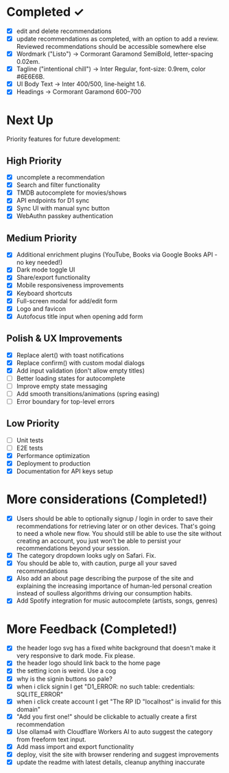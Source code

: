 # Completed ✓

- [x] edit and delete recommendations
- [x] update recommendations as completed, with an option to add a review. Reviewed recommendations should be accessible somewhere else
- [x] Wordmark ("Listo") → Cormorant Garamond SemiBold, letter-spacing 0.02em.
- [x] Tagline ("intentional chill") → Inter Regular, font-size: 0.9rem, color #6E6E6B.
- [x] UI Body Text → Inter 400/500, line-height 1.6.
- [x] Headings → Cormorant Garamond 600–700

# Next Up

Priority features for future development:

## High Priority
- [x] uncomplete a recommendation
- [x] Search and filter functionality
- [x] TMDB autocomplete for movies/shows
- [x] API endpoints for D1 sync
- [x] Sync UI with manual sync button
- [x] WebAuthn passkey authentication

## Medium Priority
- [x] Additional enrichment plugins (YouTube, Books via Google Books API - no key needed!)
- [x] Dark mode toggle UI
- [x] Share/export functionality
- [x] Mobile responsiveness improvements
- [x] Keyboard shortcuts
- [x] Full-screen modal for add/edit form
- [x] Logo and favicon
- [x] Autofocus title input when opening add form

## Polish & UX Improvements
- [x] Replace alert() with toast notifications
- [x] Replace confirm() with custom modal dialogs
- [x] Add input validation (don't allow empty titles)
- [ ] Better loading states for autocomplete
- [ ] Improve empty state messaging
- [ ] Add smooth transitions/animations (spring easing)
- [ ] Error boundary for top-level errors

## Low Priority
- [ ] Unit tests
- [ ] E2E tests
- [x] Performance optimization
- [x] Deployment to production
- [x] Documentation for API keys setup

# More considerations (Completed!)
- [x] Users should be able to optionally signup / login in order to save their recommendations for retrieving later or on other devices. That's going to need a whole new flow. You should still be able to use the site without creating an account, you just won't be able to persist your recommendations beyond your session.
- [x] The category dropdown looks ugly on Safari. Fix.
- [x] You should be able to, with caution, purge all your saved recommendations
- [x] Also add an about page describing the purpose of the site and explaining the increasing importance of human-led personal creation instead of soulless algorithms driving our consumption habits.
- [x] Add Spotify integration for music autocomplete (artists, songs, genres)

# More Feedback (Completed!)
- [x] the header logo svg has a fixed white background that doesn't make it very responsive to dark mode. Fix please.
- [x] the header logo should link back to the home page
- [x] the setting icon is weird. Use a cog
- [x] why is the signin buttons so pale?
- [x] when i click signin I get "D1_ERROR: no such table: credentials: SQLITE_ERROR"
- [x] when i click create account I get "The RP ID "localhost" is invalid for this domain"
- [x] "Add you first one!" should be clickable to actually create a first recommendation
- [x] Use ollama4 with Cloudflare Workers AI to auto suggest the category from freeform text input.
- [x] Add mass import and export functionality
- [x] deploy, visit the site with browser rendering and suggest improvements
- [x] update the readme with latest details, cleanup anything inaccurate